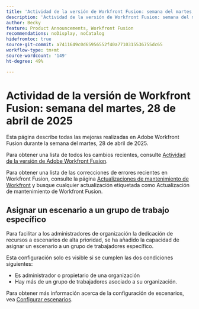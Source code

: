 ```yaml
---
title: 'Actividad de la versión de Workfront Fusion: semana del martes, 28 de abril de 2025'
description: 'Actividad de la versión de Workfront Fusion: semana del martes, 28 de abril de 2025'
author: Becky
feature: Product Announcements, Workfront Fusion
recommendations: noDisplay, noCatalog
hidefromtoc: true
source-git-commit: a7411649c0d65956552f40a7710315536755dc65
workflow-type: tm+mt
source-wordcount: '149'
ht-degree: 49%

---
```


# Actividad de la versión de Workfront Fusion: semana del martes, 28 de abril de 2025

Esta página describe todas las mejoras realizadas en Adobe Workfront Fusion durante la semana del martes, 28 de abril de 2025.

Para obtener una lista de todos los cambios recientes, consulte [Actividad de la versión de Adobe Workfront Fusion](/help/workfront-fusion/fusion-product-releases/fusion-release-activity.md).

Para obtener una lista de las correcciones de errores recientes en Workfront Fusion, consulte la página [Actualizaciones de mantenimiento de Workfront](https://experienceleague.adobe.com/en/docs/workfront-known-issues/releases/current-updates) y busque cualquier actualización etiquetada como Actualización de mantenimiento de Workfront Fusion.

## Asignar un escenario a un grupo de trabajo específico

Para facilitar a los administradores de organización la dedicación de recursos a escenarios de alta prioridad, se ha añadido la capacidad de asignar un escenario a un grupo de trabajadores específico.

Esta configuración solo es visible si se cumplen las dos condiciones siguientes:

* Es administrador o propietario de una organización
* Hay más de un grupo de trabajadores asociado a su organización.

Para obtener más información acerca de la configuración de escenarios, vea [Configurar escenarios](/help/workfront-fusion/create-scenarios/config-scenarios-settings/configure-scenario-settings.md).


